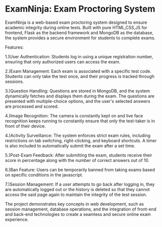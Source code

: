 # ExamNinja: Exam Proctoring System
ExamNinja is a web-based exam proctoring system designed to ensure academic integrity during online tests. Built with pure HTML,CSS,JS for frontend, Flask as the backend framework and MongoDB as the database, the system provides a secure environment for students to complete exams.

Features:

1.)User Authentication: Students log in using a unique registration number, ensuring that only authorized users can access the exam.

2.)Exam Management: Each exam is associated with a specific test code. Students can only take the test once, and their progress is tracked through sessions.

3.)Question Handling: Questions are stored in MongoDB, and the system dynamically fetches and displays them during the exam. The questions are presented with multiple-choice options, and the user's selected answers are processed and scored.

4.)Image Recognition: The camera is constantly kept on and live face recognition keeps running to constantly ensure that only the test-taker is in front of their device.

4.)Activity Surveillance: The system enforces strict exam rules, including restrictions on tab switching, right-clicking, and keyboard shortcuts. A timer is also included to automatically submit the exam after a set time.

5.)Post-Exam Feedback: After submitting the exam, students receive their score in percentage along with the number of correct answers out of 10.

6.)Ban Feature: Users can be temporarily banned from taking exams based on specific conditions in the javascript.

7.)Session Management: If a user attempts to go back after logging in, they are automatically logged out or the history is deleted so that they cannot access the said page again to maintain the integrity of the test session.

The project demonstrates key concepts in web development, such as session management, database operations, and the integration of front-end and back-end technologies to create a seamless and secure online exam experience.
